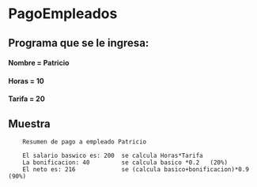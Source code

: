 # PagoEmpleados

## Programa que se le ingresa: 
#### Nombre = Patricio
#### Horas = 10
#### Tarifa = 20
 
 ## Muestra 
        Resumen de pago a empleado Patricio
        
        El salario baswico es: 200  se calcula Horas*Tarifa
        La bonificacion: 40         se calcula basico *0.2   (20%)
        El neto es: 216             se (calcula basico+bonificacion)*0.9  (90%)
                          
